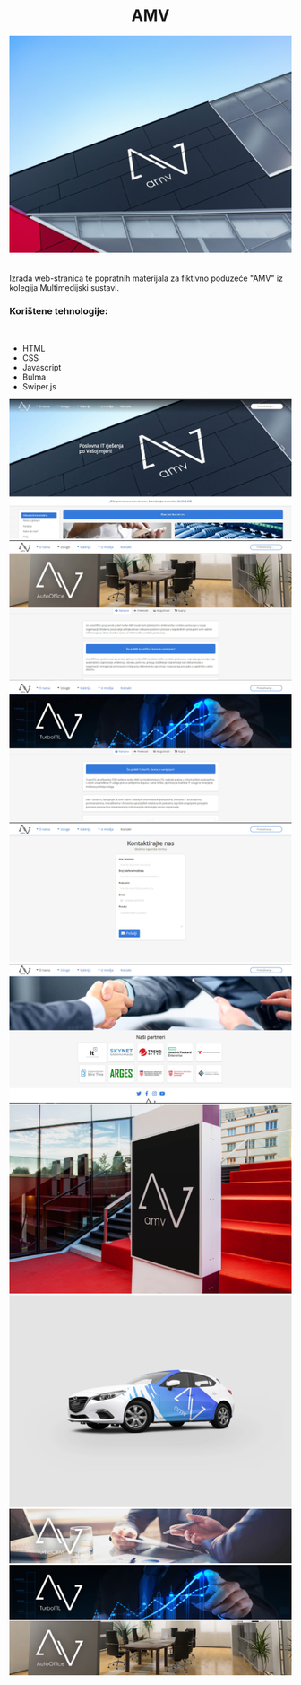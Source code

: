 <div align="center">
<h1>AMV</h1>
<img src="img/galerija/zgrada1.jpg"/>
</div>
</br>
</br>
Izrada web-stranica te popratnih materijala za fiktivno poduzeće "AMV" iz kolegija Multimedijski sustavi.
<h3>Korištene tehnologije:</h3>
</br>

* HTML
* CSS
* Javascript
* Bulma
* Swiper.js

<img src="projekt_slike/amv1.jpg"/>
<img src="projekt_slike/amv2.jpg"/>
<img src="projekt_slike/amv3.jpg"/>
<img src="projekt_slike/amv4.jpg"/>
<img src="projekt_slike/amv5.jpg"/>
<img src="img/galerija/stube.jpg"/>
<img src="img/galerija/auto.jpg"/>
<img src="img/usluge/crm.jpg"/>
<img src="img/usluge/itil.jpg"/>
<img src="img/usluge/office.jpg"/>

